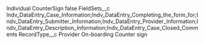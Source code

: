 <?xml version="1.0" encoding="UTF-8"?>
<CustomMetadata xmlns="http://soap.sforce.com/2006/04/metadata" xmlns:xsi="http://www.w3.org/2001/XMLSchema-instance" xmlns:xsd="http://www.w3.org/2001/XMLSchema">
    <label>Individual CounterSign</label>
    <protected>false</protected>
    <values>
        <field>FieldSets__c</field>
        <value xsi:type="xsd:string">Indv_DataEntry_Case_Information;Indv_DataEntry_Completing_the_form_for;Indv_DataEntry_Submitter_Information;Indv_DataEntry_Provider_Information;Indv_DataEntry_Description_Information;Indv_DataEntry_Case_Closed_Comments</value>
    </values>
    <values>
        <field>RecordType__c</field>
        <value xsi:type="xsd:string">Provider On-boarding Counter sign</value>
    </values>
</CustomMetadata>
